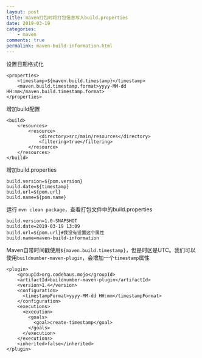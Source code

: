 ```yaml
---
layout: post
title: maven打包时将打包信息写入build.properties
date: 2019-03-19
categories:
    - maven
comments: true
permalink: maven-build-information.html
---
```


设置日期格式化

```
<properties>
	<timestamp>${maven.build.timestamp}</timestamp>
	<maven.build.timestamp.format>yyyy-MM-dd HH:mm</maven.build.timestamp.format>
</properties>
```

增加build配置

```
<build>
	<resources>
		<resource>
			<directory>src/main/resources</directory>
			<filtering>true</filtering>
		</resource>
	</resources>
</build>
```

增加build.properties

```
build.version=${pom.version}
build.date=${timestamp}
build.url=${pom.url}
build.name=${pom.name}
```
运行 `mvn clean package`，查看打包文件中的build.properties

```
build.version=1.0-SNAPSHOT
build.date=2019-03-19 13:09
build.url=${pom.url}#我没有设置这个属性
build.name=maven-build-information
```
Maven自带时间戳使用`${maven.build.timestamp}`，但是时区是UTC。我们可以使用`buildnumber-maven-plugin`，会增加一个`timestamp`属性

```
<plugin>
	<groupId>org.codehaus.mojo</groupId>
	<artifactId>buildnumber-maven-plugin</artifactId>
	<version>1.4</version>
	<configuration>
	  <timestampFormat>yyyy-MM-dd HH:mm</timestampFormat>
	</configuration>
	<executions>
	  <execution>
		<goals>
		  <goal>create-timestamp</goal>
		</goals>
	  </execution>
	</executions>
	<inherited>false</inherited>
</plugin>
```